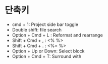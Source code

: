 # 단축키

- cmd + 1: Project side bar toggle
- Double shift: file search
- Option + Cmd + L : Reformat and rearrange
- Shift + Cmd + , : <% %>
- Shift + Cmd + . : <%= %>
- Option + Up or Down: Select block
- Option + Cmd + T: Surround with

